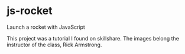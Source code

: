 # js-rocket
Launch a rocket with JavaScript

This project was a tutorial I found on skillshare. The images belong the instructor of the class, Rick Armstrong.
